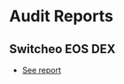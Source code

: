 # Audit Reports
## Switcheo EOS DEX
 * [See report](https://github.com/oboluscrypto/audit-reports/raw/master/Obolus%20Switcheo%20EOS%20DEX%20Smart%20Contract%20Audit%20Report.pdf)
